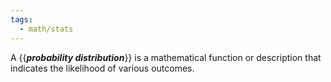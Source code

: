 ```yaml
---
tags:
  - math/stats
---
```

A {{***probability distribution***}} is a mathematical function or description that indicates the likelihood of various outcomes. <!--SR:!2024-01-04,1,190-->